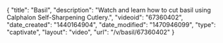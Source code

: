 {
    "title": "Basil",
    "description": "Watch and learn how to cut basil using Calphalon Self-Sharpening Cutlery.",
    "videoid": "67360402",
    "date_created": "1440164904",
    "date_modified": "1470946099",
    "type": "captivate",
    "layout": "video",
    "url": "\/v\/basil\/67360402"
}